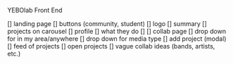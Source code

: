 YEBOlab Front End

[] landing page
  [] buttons (community, student)
  [] logo
  [] summary
  [] projects on carousel 
[] profile
  [] what they do
  [] 
[] collab page
  [] drop down for in my area/anywhere
  [] drop down for media type
  [] add project (modal) 
  [] feed of projects
    [] open projects
    [] vague collab ideas (bands, artists, etc.)

